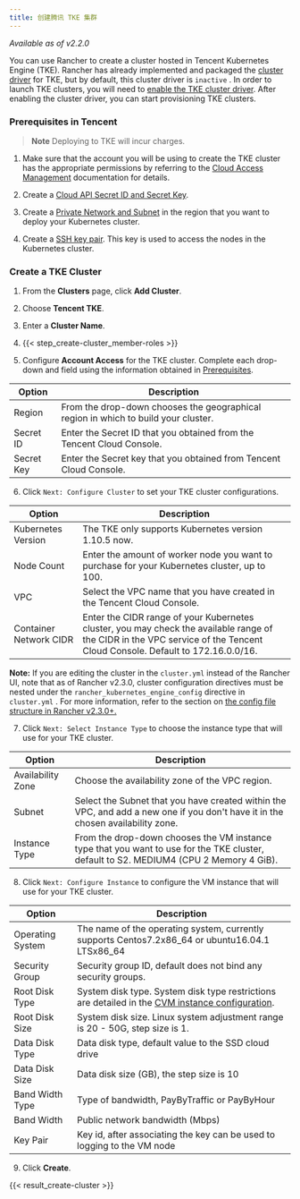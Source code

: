 ```yaml
---
title: 创建腾讯 TKE 集群
---
```


_Available as of v2.2.0_

You can use Rancher to create a cluster hosted in Tencent Kubernetes Engine (TKE). Rancher has already implemented and packaged the [cluster driver](/docs/admin-settings/drivers/cluster-drivers/) for TKE, but by default, this cluster driver is `inactive` . In order to launch TKE clusters, you will need to [enable the TKE cluster driver](/docs/admin-settings/drivers/cluster-drivers/#activating-deactivating-cluster-drivers). After enabling the cluster driver, you can start provisioning TKE clusters.

### Prerequisites in Tencent

> **Note**
> Deploying to TKE will incur charges.

1. Make sure that the account you will be using to create the TKE cluster has the appropriate permissions by referring to the [Cloud Access Management](https://intl.cloud.tencent.com/document/product/598/10600) documentation for details.

2. Create a [Cloud API Secret ID and Secret Key](https://console.cloud.tencent.com/capi).

3. Create a [Private Network and Subnet](https://intl.cloud.tencent.com/document/product/215/4927) in the region that you want to deploy your Kubernetes cluster.

4. Create a [SSH key pair](https://intl.cloud.tencent.com/document/product/213/6092). This key is used to access the nodes in the Kubernetes cluster.

### Create a TKE Cluster

1. From the **Clusters** page, click **Add Cluster**.

2. Choose **Tencent TKE**.

3. Enter a **Cluster Name**.

4. {{< step_create-cluster_member-roles >}}

5. Configure **Account Access** for the TKE cluster. Complete each drop-down and field using the information obtained in [Prerequisites](#prerequisites).

| Option     | Description                                                                        |
|------------|------------------------------------------------------------------------------------|
| Region     | From the drop-down chooses the geographical region in which to build your cluster. |
| Secret ID  | Enter the Secret ID that you obtained from the Tencent Cloud Console.              |
| Secret Key | Enter the Secret key that you obtained from Tencent Cloud Console.                 |

6. Click `Next: Configure Cluster` to set your TKE cluster configurations.

| Option                 | Description                                                                                                                                                               |
|------------------------|---------------------------------------------------------------------------------------------------------------------------------------------------------------------------|
| Kubernetes Version     | The TKE only supports Kubernetes version 1.10.5 now.                                                                                                                      |
| Node Count             | Enter the amount of worker node you want to purchase for your Kubernetes cluster, up to 100.                                                                              |
| VPC                    | Select the VPC name that you have created in the Tencent Cloud Console.                                                                                                   |
| Container Network CIDR | Enter the CIDR range of your Kubernetes cluster, you may check the available range of the CIDR in the VPC service of the Tencent Cloud Console. Default to 172.16.0.0/16. |

   **Note:** If you are editing the cluster in the `cluster.yml` instead of the Rancher UI, note that as of Rancher v2.3.0, cluster configuration directives must be nested under the `rancher_kubernetes_engine_config` directive in `cluster.yml` . For more information, refer to the section on [the config file structure in Rancher v2.3.0+.](/docs/cluster-provisioning/rke-clusters/options/#config-file-structure-in-rancher-v2-3-0)

7. Click `Next: Select Instance Type` to choose the instance type that will use for your TKE cluster.

| Option            | Description                                                                                                                            |
|-------------------|----------------------------------------------------------------------------------------------------------------------------------------|
| Availability Zone | Choose the availability zone of the VPC region.                                                                                        |
| Subnet            | Select the Subnet that you have created within the VPC, and add a new one if you don't have it in the chosen availability zone.        |
| Instance Type     | From the drop-down chooses the VM instance type that you want to use for the TKE cluster, default to S2. MEDIUM4 (CPU 2 Memory 4 GiB). |

8. Click `Next: Configure Instance` to configure the VM instance that will use for your TKE cluster.

| Option           | Description                                                                                                                                             |
|------------------|---------------------------------------------------------------------------------------------------------------------------------------------------------|
| Operating System | The name of the operating system, currently supports Centos7.2x86_64 or ubuntu16.04.1 LTSx86_64                                                         |
| Security Group   | Security group ID, default does not bind any security groups.                                                                                           |
| Root Disk Type   | System disk type. System disk type restrictions are detailed in the [CVM instance configuration](https://cloud.tencent.com/document/product/213/11518). |
| Root Disk Size   | System disk size. Linux system adjustment range is 20 - 50G, step size is 1.                                                                            |
| Data Disk Type   | Data disk type, default value to the SSD cloud drive                                                                                                    |
| Data Disk Size   | Data disk size (GB), the step size is 10                                                                                                                |
| Band Width Type  | Type of bandwidth, PayByTraffic or PayByHour                                                                                                            |
| Band Width       | Public network bandwidth (Mbps)                                                                                                                         |
| Key Pair         | Key id, after associating the key can be used to logging to the VM node                                                                                 |

9. Click **Create**.

{{< result_create-cluster >}}

